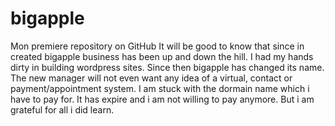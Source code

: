 # bigapple
Mon premiere repository on GitHub
It will be good to know that since in created bigapple
business has been up and down the hill.
I had my hands dirty in building wordpress sites.
Since then bigapple has changed its name. 
The new manager will not even want any idea of a virtual,
contact or payment/appointment system.
I am stuck with the dormain name which i have to pay for.
It has expire and i am not willing to pay anymore.
But i am grateful for all i did learn.

